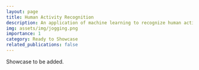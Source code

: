 ```yaml
---
layout: page
title: Human Activity Recognition
description: An application of machine learning to recognize human activities from sensor data.
img: assets/img/jogging.png
importance: 1
category: Ready to Showcase
related_publications: false
---
```


Showcase to be added.

